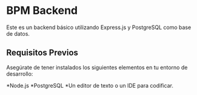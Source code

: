 # BPM Backend

Este es un backend básico utilizando Express.js y PostgreSQL como base de datos.

## Requisitos Previos

Asegúrate de tener instalados los siguientes elementos en tu entorno de desarrollo:

*Node.js *PostgreSQL *Un editor de texto o un IDE para codificar.